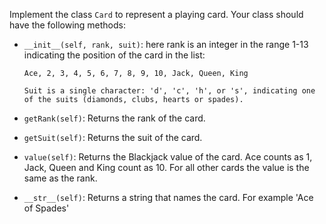 Implement the class `Card` to represent a playing card. Your class should have the following methods:

* `__init__(self, rank, suit)`: here rank is an integer in the range 1-13 indicating the position of the card in the list:

      Ace, 2, 3, 4, 5, 6, 7, 8, 9, 10, Jack, Queen, King

      Suit is a single character: 'd', 'c', 'h', or 's', indicating one of the suits (diamonds, clubs, hearts or spades).

* `getRank(self)`: Returns the rank of the card.
* `getSuit(self)`: Returns the suit of the card.
* `value(self)`: Returns the Blackjack value of the card. Ace counts as 1, Jack, Queen and King count as 10. For all other cards the value is the same as the rank.
* `__str__(self)`: Returns a string that names the card. For example 'Ace of Spades'
